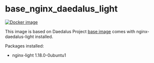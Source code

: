 # base_nginx_daedalus_light

[![Docker image](https://img.shields.io/badge/docker-latest-blue.svg)](https://hub.docker.com/r/daedalusproject/base_nginx_daedalus_light)

This image is based on Daedalus Project [base image](/base) comes with nginx-daedalus-light installed.

Packages installed:

 * nginx-light 1.18.0-0ubuntu1

